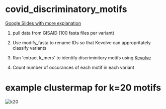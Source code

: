 # covid_discriminatory_motifs

[Google Slides with more explanation](https://docs.google.com/presentation/d/1mibanBIaiyS-ri-yhlW0YIHU2ocWgMKo750UQesXVCc/edit?usp=sharing)

1. pull data from GISAID (100 fasta files per variant)

2. Use modify_fasta to rename IDs so that Kevolve can appropritately classify variants

3. Run 'extract k_mers' to identify discriminitory motifs using [Kevolve](https://github.com/bioinfoUQAM/Kevolve)

4. Count number of occurances of each motif in each variant 

# example clustermap for k=20 motifs
![k20](https://user-images.githubusercontent.com/64996608/190027332-e4eae2d6-cbef-4478-aa77-2d6ff85543ed.png)

